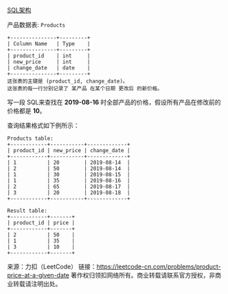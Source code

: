 [SQL架构](https://github.com/Zhenghao-Liu/LeetCode_problem-and-solution/blob/master/1164.指定日期的产品价格/PROBLEM.sql)

产品数据表: ```Products```
```
+---------------+---------+
| Column Name   | Type    |
+---------------+---------+
| product_id    | int     |
| new_price     | int     |
| change_date   | date    |
+---------------+---------+
这张表的主键是 (product_id, change_date)。
这张表的每一行分别记录了 某产品 在某个日期 更改后 的新价格。
```

写一段 SQL来查找在 **2019-08-16** 时全部产品的价格，假设所有产品在修改前的价格都是 **10**。

查询结果格式如下例所示：
```
Products table:
+------------+-----------+-------------+
| product_id | new_price | change_date |
+------------+-----------+-------------+
| 1          | 20        | 2019-08-14  |
| 2          | 50        | 2019-08-14  |
| 1          | 30        | 2019-08-15  |
| 1          | 35        | 2019-08-16  |
| 2          | 65        | 2019-08-17  |
| 3          | 20        | 2019-08-18  |
+------------+-----------+-------------+

Result table:
+------------+-------+
| product_id | price |
+------------+-------+
| 2          | 50    |
| 1          | 35    |
| 3          | 10    |
+------------+-------+
```

来源：力扣（LeetCode）
链接：https://leetcode-cn.com/problems/product-price-at-a-given-date
著作权归领扣网络所有。商业转载请联系官方授权，非商业转载请注明出处。
